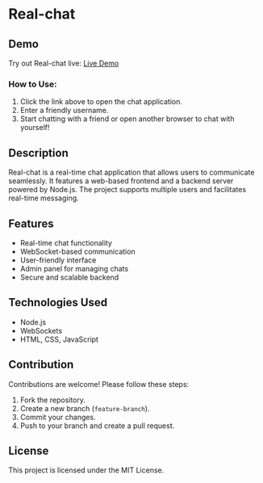 # Real-chat

## Demo

Try out Real-chat live:
[Live Demo](https://nguyennb12.github.io/Real-chat/)

### How to Use:

1. Click the link above to open the chat application.
2. Enter a friendly username.
3. Start chatting with a friend or open another browser to chat with yourself!

## Description

Real-chat is a real-time chat application that allows users to communicate seamlessly. It features a web-based frontend and a backend server powered by Node.js. The project supports multiple users and facilitates real-time messaging.

## Features

- Real-time chat functionality
- WebSocket-based communication
- User-friendly interface
- Admin panel for managing chats
- Secure and scalable backend

## Technologies Used

- Node.js
- WebSockets
- HTML, CSS, JavaScript

## Contribution

Contributions are welcome! Please follow these steps:

1. Fork the repository.
2. Create a new branch (`feature-branch`).
3. Commit your changes.
4. Push to your branch and create a pull request.

## License

This project is licensed under the MIT License.

